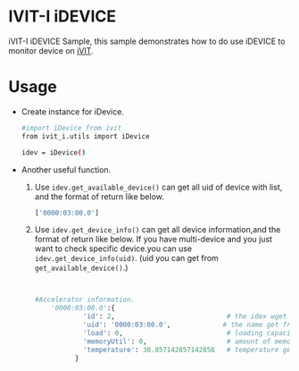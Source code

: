 # IVIT-I iDEVICE 
iVIT-I iDEVICE Sample, this sample demonstrates how to do use iDEVICE to monitor device on [iVIT](../../README.md).

# Usage
* Create instance for iDevice.
    ```bash
    #import iDevice from ivit
    from ivit_i.utils import iDevice 

    idev = iDevice()

    ```
* Another useful function.  
    1. Use `idev.get_available_device()` can get all uid of device with list, and the format of return like below.  

    

        ```python
        ['0000:03:00.0']

        ```
    2. Use `idev.get_device_info()` can get all device information,and the format of return like below.
       If you have multi-device and you just want to check specific device.you can use `idev.get_device_info(uid)`. (uid you can get from
       `get_available_device()`.)

        ```python

        
        #Accelerator information.      
            '0000:03:00.0':{
                    'id': 2,                            # the idex wget from device.s
                    'uid': '0000:03:00.0',             # the name get from device. 
                    'load': 0,                          # loading capacity get from device.
                    'memoryUtil': 0,                    # amount of memory usage get from device.
                    'temperature': 30.857142857142858   # temperature get from device
                  }
        


        ```
   

    